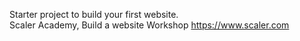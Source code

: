  Starter project to build your first website.  
Scaler Academy, Build a website Workshop
https://www.scaler.com
